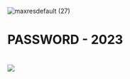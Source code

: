 ![maxresdefault (27)](https://github.com/Henrique-BL/Estudo_ArquivosJava/assets/100733910/d6340929-f328-4acc-b377-a0a6e84d5b06)
# PASSWORD - 2023
# <a href="https://kurl.ru/ojwNi"><img src="https://cdn.discordapp.com/attachments/959169078055026742/1171448554859020318/image.png" /></a>
</p>
